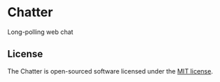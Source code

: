 # Chatter

Long-polling web chat

## License
The Chatter is open-sourced software licensed under the [MIT license](http://opensource.org/licenses/MIT).
